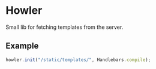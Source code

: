 Howler
======

Small lib for fetching templates from the server.

Example
-------------
```javascript
howler.init("/static/templates/", Handlebars.compile);
```
